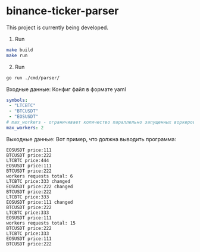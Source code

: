 # binance-ticker-parser
This project is currently being developed.



1. Run
```bash
make build
make run
```
2. Run
```bash
go run ./cmd/parser/
```




Входные данные:
Конфиг файл в формате yaml
```yaml
symbols:
 - "LTCBTC"
 - "BTCUSDT"
 - "EOSUSDT"
# max_workers - ограничивает количество параллельно запущенных воркеров, которые делают запросы на биржу
max_workers: 2
```


Выходные данные:
Вот пример, что должна выводить программа:
```
EOSUSDT price:111
BTCUSDT price:222
LTCBTC price:444
EOSUSDT price:111
BTCUSDT price:222
workers requests total: 6
LTCBTC price:333 changed
EOSUSDT price:222 changed
BTCUSDT price:222
LTCBTC price:333
EOSUSDT price:111 changed
BTCUSDT price:222
LTCBTC price:333
EOSUSDT price:111
workers requests total: 15
BTCUSDT price:222
LTCBTC price:333
EOSUSDT price:111
BTCUSDT price:222
```